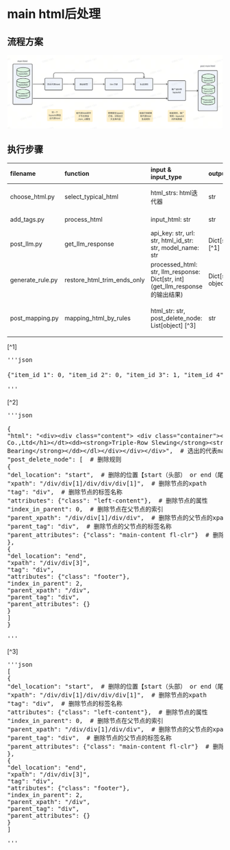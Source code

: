 # main html后处理

## 流程方案

![img.png](assets/img.png)

## 执行步骤

| filename         | function                    | input & input_type                                                              | output_type                | 实现功能       |
| :--------------- | :-------------------------- | :------------------------------------------------------------------------------ | :------------------------- | :------------- |
| choose_html.py   | select_typical_html         | html_strs: html迭代器                                                           | str                        | 选出代表html   |
| add_tags.py      | process_html                | input_html: str                                                                 | str                        | 添加itemid     |
| post_llm.py      | get_llm_response            | api_key: str, url: str, html_id_str: str, model_name: str                       | Dict\[str, int\] \[^1\]    | 模型打标       |
| generate_rule.py | restore_html_trim_ends_only | processed_html: str, llm_response: Dict\[str, int\](get_llm_response的输出结果) | Dict\[str, object\] \[^2\] | 生成删除规则   |
| post_mapping.py  | mapping_html_by_rules       | html_str: str, post_delete_node: List\[object\] \[^3\]                          | str                        | 推广到所有数据 |

\[^1\]

<pre>
'''json

{"item_id 1": 0, "item_id 2": 0, "item_id 3": 1, "item_id 4": 1, "item_id 5": 1, "item_id 6": 1, "item_id 7": 1}  # 0：删除；1：保留

'''
</pre>

\[^2\]

<pre>
'''json

{
"html": "&lt;div&gt;&lt;div class=&quot;content&quot;&gt; &lt;div class=&quot;container&quot;&gt;&lt;dl class=&quot;col-xs-9 col-sm-8&quot;&gt;&lt;dt&gt;&lt;h1&gt;TFI Bearing
Co.,Ltd&lt;/h1&gt;&lt;/dt&gt;&lt;dd&gt;&lt;strong&gt;Triple-Row Slewing&lt;/strong&gt;&lt;strong&gt;Silverthin Slewing Rings&lt;/strong&gt;&lt;strong&gt;Skf Slewing
Bearing&lt;/strong&gt;&lt;/dd&gt;&lt;/dl&gt;&lt;/div&gt;&lt;/div&gt;&lt;/div&gt;",  # 选出的代表main html经过处理之后的新html
"post_delete_node": [  # 删除规则
{
"del_location": "start",  # 删除的位置【start（头部） or end（尾部）】
"xpath": "/div/div[1]/div/div/div[1]",  # 删除节点的xpath
"tag": "div",  # 删除节点的标签名称
"attributes": {"class": "left-content"},  # 删除节点的属性
"index_in_parent": 0,  # 删除节点在父节点的索引
"parent_xpath": "/div/div[1]/div/div",  # 删除节点的父节点的xpath
"parent_tag": "div",  # 删除节点的父节点的标签名称
"parent_attributes": {"class": "main-content fl-clr"}  # 删除节点的父节点的属性
},
{
"del_location": "end",
"xpath": "/div/div[3]",
"tag": "div",
"attributes": {"class": "footer"},
"index_in_parent": 2,
"parent_xpath": "/div",
"parent_tag": "div",
"parent_attributes": {}
}
]
}

'''
</pre>

\[^3\]

<pre>
'''json
[
{
"del_location": "start",  # 删除的位置【start（头部） or end（尾部）】
"xpath": "/div/div[1]/div/div/div[1]",  # 删除节点的xpath
"tag": "div",  # 删除节点的标签名称
"attributes": {"class": "left-content"},  # 删除节点的属性
"index_in_parent": 0,  # 删除节点在父节点的索引
"parent_xpath": "/div/div[1]/div/div",  # 删除节点的父节点的xpath
"parent_tag": "div",  # 删除节点的父节点的标签名称
"parent_attributes": {"class": "main-content fl-clr"}  # 删除节点的父节点的属性
},
{
"del_location": "end",
"xpath": "/div/div[3]",
"tag": "div",
"attributes": {"class": "footer"},
"index_in_parent": 2,
"parent_xpath": "/div",
"parent_tag": "div",
"parent_attributes": {}
}
]

'''
</pre>
